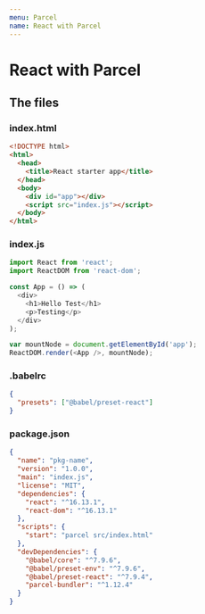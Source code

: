 ```yaml
---
menu: Parcel
name: React with Parcel
---
```


# React with Parcel

## The files

### index.html

```html
<!DOCTYPE html>
<html>
  <head>
    <title>React starter app</title>
  </head>
  <body>
    <div id="app"></div>
    <script src="index.js"></script>
  </body>
</html>
```

### index.js

```js
import React from 'react';
import ReactDOM from 'react-dom';

const App = () => (
  <div>
    <h1>Hello Test</h1>
    <p>Testing</p>
  </div>
);

var mountNode = document.getElementById('app');
ReactDOM.render(<App />, mountNode);
```

### .babelrc

```json
{
  "presets": ["@babel/preset-react"]
}
```

### package.json

```json
{
  "name": "pkg-name",
  "version": "1.0.0",
  "main": "index.js",
  "license": "MIT",
  "dependencies": {
    "react": "^16.13.1",
    "react-dom": "^16.13.1"
  },
  "scripts": {
    "start": "parcel src/index.html"
  },
  "devDependencies": {
    "@babel/core": "^7.9.6",
    "@babel/preset-env": "^7.9.6",
    "@babel/preset-react": "^7.9.4",
    "parcel-bundler": "^1.12.4"
  }
}
```
